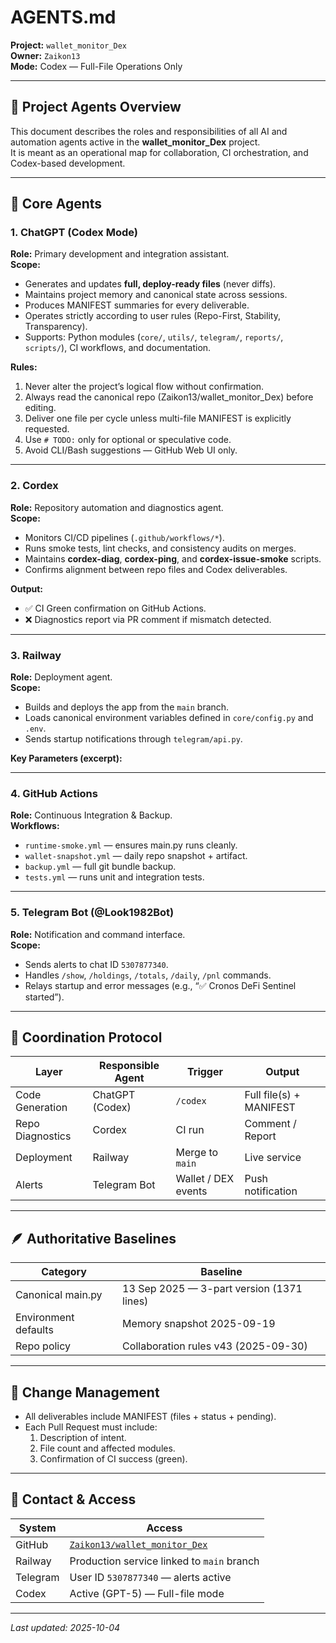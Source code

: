 # AGENTS.md  
**Project:** `wallet_monitor_Dex`  
**Owner:** `Zaikon13`  
**Mode:** Codex — Full-File Operations Only  

---

## 🧠 Project Agents Overview

This document describes the roles and responsibilities of all AI and automation agents active in the **wallet_monitor_Dex** project.  
It is meant as an operational map for collaboration, CI orchestration, and Codex-based development.

---

## 🤖 Core Agents

### 1. **ChatGPT (Codex Mode)**
**Role:** Primary development and integration assistant.  
**Scope:**  
- Generates and updates **full, deploy-ready files** (never diffs).  
- Maintains project memory and canonical state across sessions.  
- Produces MANIFEST summaries for every deliverable.  
- Operates strictly according to user rules (Repo-First, Stability, Transparency).  
- Supports: Python modules (`core/`, `utils/`, `telegram/`, `reports/`, `scripts/`), CI workflows, and documentation.

**Rules:**  
1. Never alter the project’s logical flow without confirmation.  
2. Always read the canonical repo (Zaikon13/wallet_monitor_Dex) before editing.  
3. Deliver one file per cycle unless multi-file MANIFEST is explicitly requested.  
4. Use `# TODO:` only for optional or speculative code.  
5. Avoid CLI/Bash suggestions — GitHub Web UI only.  

---

### 2. **Cordex**
**Role:** Repository automation and diagnostics agent.  
**Scope:**  
- Monitors CI/CD pipelines (`.github/workflows/*`).  
- Runs smoke tests, lint checks, and consistency audits on merges.  
- Maintains **cordex-diag**, **cordex-ping**, and **cordex-issue-smoke** scripts.  
- Confirms alignment between repo files and Codex deliverables.  

**Output:**  
- ✅ CI Green confirmation on GitHub Actions.  
- ❌ Diagnostics report via PR comment if mismatch detected.

---

### 3. **Railway**
**Role:** Deployment agent.  
**Scope:**  
- Builds and deploys the app from the `main` branch.  
- Loads canonical environment variables defined in `core/config.py` and `.env`.  
- Sends startup notifications through `telegram/api.py`.

**Key Parameters (excerpt):**


---

### 4. **GitHub Actions**
**Role:** Continuous Integration & Backup.  
**Workflows:**  
- `runtime-smoke.yml` — ensures main.py runs cleanly.  
- `wallet-snapshot.yml` — daily repo snapshot + artifact.  
- `backup.yml` — full git bundle backup.  
- `tests.yml` — runs unit and integration tests.  

---

### 5. **Telegram Bot (@Look1982Bot)**
**Role:** Notification and command interface.  
**Scope:**  
- Sends alerts to chat ID `5307877340`.  
- Handles `/show`, `/holdings`, `/totals`, `/daily`, `/pnl` commands.  
- Relays startup and error messages (e.g., “✅ Cronos DeFi Sentinel started”).  

---

## 🧩 Coordination Protocol

| Layer | Responsible Agent | Trigger | Output |
|-------|-------------------|----------|---------|
| Code Generation | ChatGPT (Codex) | `/codex` | Full file(s) + MANIFEST |
| Repo Diagnostics | Cordex | CI run | Comment / Report |
| Deployment | Railway | Merge to `main` | Live service |
| Alerts | Telegram Bot | Wallet / DEX events | Push notification |

---

## 🪶 Authoritative Baselines

| Category | Baseline |
|-----------|-----------|
| Canonical main.py | 13 Sep 2025 — 3-part version (1371 lines) |
| Environment defaults | Memory snapshot 2025-09-19 |
| Repo policy | Collaboration rules v43 (2025-09-30) |

---

## 🧾 Change Management

- All deliverables include MANIFEST (files + status + pending).  
- Each Pull Request must include:
  1. Description of intent.  
  2. File count and affected modules.  
  3. Confirmation of CI success (green).  

---

## 🧰 Contact & Access

| System | Access |
|---------|--------|
| GitHub | [`Zaikon13/wallet_monitor_Dex`](https://github.com/Zaikon13/wallet_monitor_Dex) |
| Railway | Production service linked to `main` branch |
| Telegram | User ID `5307877340` — alerts active |
| Codex | Active (GPT-5) — Full-file mode |

---

_Last updated: 2025-10-04_  
